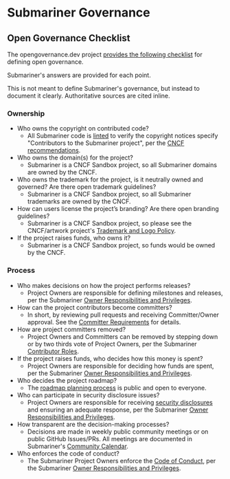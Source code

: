 # Submariner Governance

## Open Governance Checklist

The opengovernance.dev project [provides the following
checklist](https://github.com/opengovernance/opengovernance.dev/blob/master/README.md#checklist) for defining open governance.

Submariner's answers are provided for each point.

This is not meant to define Submariner's governance, but instead to document it clearly. Authoritative sources are cited inline.

### Ownership

* Who owns the copyright on contributed code?
  * All Submariner code is
    [linted](https://github.com/submariner-io/submariner/blob/ed473895ece6dc9be6f9d925a3cfbe441513cf17/.licenserc.json#L22)
    to verify the copyright notices specify "Contributors to the Submariner project", per the
    [CNCF recommendations](https://github.com/cncf/foundation/blob/master/copyright-notices.md#copyright-notices).
* Who owns the domain(s) for the project?
  * Submariner is a CNCF Sandbox project, so all Submariner domains are owned by the CNCF.
* Who owns the trademark for the project, is it neutrally owned and governed? Are there open trademark guidelines?
  * Submariner is a CNCF Sandbox project, so all Submariner trademarks are owned by the CNCF.
* How can users license the project’s branding? Are there open branding guidelines?
  * Submariner is a CNCF Sandbox project, so please see the CNCF/artwork project's
    [Trademark and Logo Policy](https://github.com/cncf/artwork#trademark-and-logo-policy).
* If the project raises funds, who owns it?
  * Submariner is a CNCF Sandbox project, so funds would be owned by the CNCF.

### Process

* Who makes decisions on how the project performs releases?
  * Project Owners are responsible for defining milestones and releases, per the Submariner
    [Owner Responsibilities and Privileges](https://submariner.io/community/contributor-roles/#owner-responsibilities-and-privileges).
* How can the project contributors become committers?
  * In short, by reviewing pull requests and receiving Committer/Owner approval.
    See the [Committer Requirements](https://submariner.io/community/contributor-roles/#committer-requirements) for details.
* How are project committers removed?
  * Project Owners and Committers can be removed by stepping down or by two thirds vote of Project Owners, per the Submariner
    [Contributor Roles](https://submariner.io/community/contributor-roles).
* If the project raises funds, who decides how this money is spent?
  * Project Owners are responsible for deciding how funds are spent, per the Submariner
    [Owner Responsibilities and Privileges](https://submariner.io/community/contributor-roles/#owner-responsibilities-and-privileges).
* Who decides the project roadmap?
  * The [roadmap planning process](https://submariner.io/community/roadmap/#planning-process) is public and open to everyone.
* Who can participate in security disclosure issues?
  * Project Owners are responsible for receiving [security disclosures](https://submariner.io/security.txt) and ensuring an adequate
    response, per the Submariner
    [Owner Responsibilities and Privileges](https://submariner.io/community/contributor-roles/#owner-responsibilities-and-privileges).
* How transparent are the decision-making processes?
  * Decisions are made in weekly public community meetings or on public GitHub Issues/PRs. All meetings are documented in Submariner's
    [Community Calendar](https://submariner.io/community/getting-help/#community-calendar).
* Who enforces the code of conduct?
  * The Submariner Project Owners enforce the [Code of Conduct](https://submariner.io/community/code-of-conduct), per the Submariner
    [Owner Responsibilities and Privileges](https://submariner.io/community/contributor-roles/#owner-responsibilities-and-privileges).
